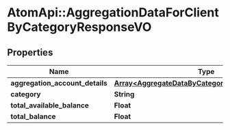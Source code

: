 # AtomApi::AggregationDataForClientByCategoryResponseVO

## Properties
Name | Type | Description | Notes
------------ | ------------- | ------------- | -------------
**aggregation_account_details** | [**Array&lt;AggregateDataByCategoryForClientFromDbVO&gt;**](AggregateDataByCategoryForClientFromDbVO.md) |  | [optional] 
**category** | **String** |  | [optional] 
**total_available_balance** | **Float** |  | [optional] 
**total_balance** | **Float** |  | [optional] 


